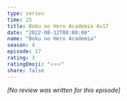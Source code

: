 ```yaml
---
type: series
time: 25
title: Boku no Hero Academia 4x17
date: "2022-08-12T00:00:00"
name: "Boku no Hero Academia"
season: 4
episode: 17
rating: 3
ratingEmoji: "⭐️⭐️⭐️"
share: false
---
```


_[No review was written for this episode]_
